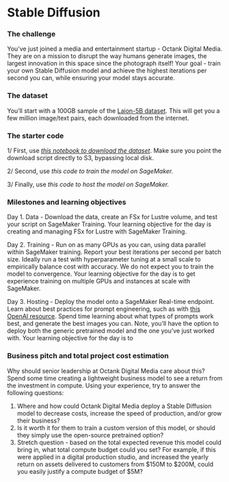 # Stable Diffusion

### The challenge

You’ve just joined a media and entertainment startup - Octank Digital Media. They are on a mission to disrupt the way humans generate images, the largest innovation in this space since the photograph itself! Your goal - train your own Stable Diffusion model and achieve the highest iterations per second you can, while ensuring your model stays accurate. 

### The dataset

You’ll start with a 100GB sample of the [Laion-5B dataset](https://laion.ai/blog/laion-5b/). This will get you a few million image/text pairs, each downloaded from the internet. 

### The starter code

1/ First, use *[this notebook to download the dataset](https://github.com/aws-samples/sagemaker-distributed-training-workshop/blob/main/5_boot_camp/stable_diffusion/Stable_Diffusion_Data_Download.ipynb)*. Make sure you point the download script directly to S3, bypassing local disk. 

2/ Second, use *this code to train the model on SageMaker.*

3/ Finally, use *this code to host the model on SageMaker.*

### Milestones and learning objectives

Day 1. Data - Download the data, create an FSx for Lustre volume, and test your script on SageMaker Training.  Your learning objective for the day is creating and managing FSx for Lustre with SageMaker Training.

Day 2. Training - Run on as many GPUs as you can, using data parallel within SageMaker training. Report your best iterations per second per batch size. Ideally run a test with hyperparameter tuning at a small scale to empirically balance cost with accuracy. We do not expect you to train the model to convergence. Your learning objective for the day is to get experience training on multiple GPUs and instances at scale with SageMaker.

Day 3. Hosting - Deploy the model onto a SageMaker Real-time endpoint. Learn about best practices for prompt engineering, such as with [this OpenAI resource](https://cdn.openart.ai/assets/Stable%20Diffusion%20Prompt%20Book%20From%20OpenArt%2010-28.pdf). Spend time learning about what types of prompts work best, and generate the best images you can. Note, you’ll have the option to deploy both the generic pretrained model and the one you’ve just worked with. Your learning objective for the day is to 

### Business pitch and total project cost estimation

Why should senior leadership at Octank Digital Media care about this? Spend some time creating a lightweight business model to see a return from the investment in compute. Using your experience, try to answer the following questions:

1. Where and how could Octank Digital Media deploy a Stable Diffusion model to decrease costs, increase the speed of production, and/or grow their business?
2. Is it worth it for them to train a custom version of this model, or should they simply use the open-source pretrained option? 
3. Stretch question - based on the total expected revenue this model could bring in, what total compute budget could you set? For example, if this were applied in a digital production studio, and increased the yearly return on assets delivered to customers from $150M to $200M, could you easily justify a compute budget of $5M? 

